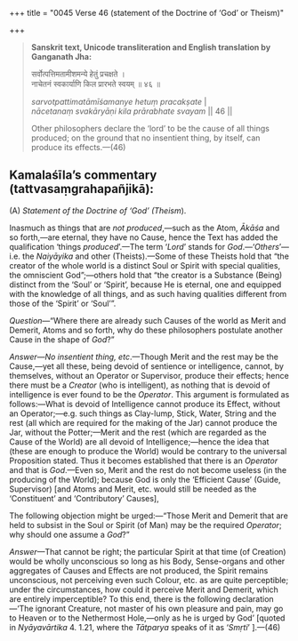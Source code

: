+++
title = "0045 Verse 46 (statement of the Doctrine of ‘God’ or Theism)"

+++
> **Sanskrit text, Unicode transliteration and English translation by Ganganath Jha:** 
>
> सर्वोत्पत्तिमतामीशमन्ये हेतुं प्रचक्षते ।  
> नाचेतनं स्वकार्याणि किल प्रारभते स्वयम् ॥ ४६ ॥ 
>
> *sarvotpattimatāmīśamanye hetuṃ pracakṣate* \|  
> *nācetanaṃ svakāryāṇi kila prārabhate svayam* \|\| 46 \|\| 
>
> Other philosophers declare the ‘lord’ to be the cause of all things produced; on the ground that no insentient thing, by itself, can produce its effects.—(46)



## Kamalaśīla’s commentary (tattvasaṃgrahapañjikā):

\(A\) *Statement of the Doctrine of ‘God’ (Theism*).

Inasmuch as things that are *not produced*,—such as the Atom, *Ākāśa* and so forth,—are eternal, they have no Cause, hence the Text has added the qualification ‘things *produced*’.—The term ‘*Lord*’ stands for *God*.—‘*Others*’—i.e. the *Naiyāyika* and other (Theists).—Some of these Theists hold that “the creator of the whole world is a distinct Soul or Spirit with special qualities, the omniscient God”;—others hold that “the creator is a Substance (Being) distinct from the ‘Soul’ or ‘Spirit’, because He is eternal, one and equipped with the knowledge of all things, and as such having qualities different from those of the ‘Spirit’ or ‘Soul’”.

*Question*—“Where there are already such Causes of the world as Merit and Demerit, Atoms and so forth, why do these philosophers postulate another Cause in the shape of *God*?”

*Answer*—*No insentient thing, etc*.—Though Merit and the rest may be the Cause,—yet all these, being devoid of sentience or intelligence, cannot, by themselves, without an Operator or Supervisor, produce their effects; hence there must be a *Creator* (who is intelligent), as nothing that is devoid of intelligence is ever found to be the *Operator*. This argument is formulated as follows:—What is devoid of Intelligence cannot produce its Effect, without an Operator;—e.g. such things as Clay-lump, Stick, Water, String and the rest (all which are required for the making of the Jar) cannot produce the Jar, without the Potter;—Merit and the rest (which are regarded as the Cause of the World) are all devoid of Intelligence;—hence the idea that (these are enough to produce the World) would be contrary to the universal Proposition stated. Thus it becomes established that there is an *Operator* and that is *God*.—Even so, Merit and the rest do not become useless (in the producing of the World); because God is only the ‘Efficient Cause’ (Guide, Supervisor) [and Atoms and Merit, etc. would still be needed as the ‘Constituent’ and ‘Contributory’ Causes],

The following objection might be urged:—“Those Merit and Demerit that are held to subsist in the Soul or Spirit (of Man) may be the required *Operator*; why should one assume a *God*?”

*Answer*—That cannot be right; the particular Spirit at that time (of Creation) would be wholly unconscious so long as his Body, Sense-organs and other aggregates of Causes and Effects are not produced, the Spirit remains unconscious, not perceiving even such Colour, etc. as are quite perceptible; under the circumstances, how could it perceive Merit and Demerit, which are entirely imperceptible? To this end, there is the following declaration—‘The ignorant Creature, not master of his own pleasure and pain, may go to Heaven or to the Nethermost Hole,—only as he is urged by God’ [quoted in *Nyāyavārtika* 4. 1.21, where the *Tātparya* speaks of it as ‘*Smṛti*’ ].—(46)


